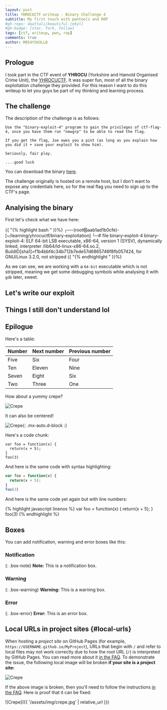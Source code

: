 ```yaml
---
layout: post
title: YHROCUCTF writeup - Binary Challenge 4
subtitle: My first touch with pwntools and ROP
#gh-repo: daattali/beautiful-jekyll
#gh-badge: [star, fork, follow]
tags: [ctf, writeup, pwn, rop]
comments: true
author: M0S4YSH3LL0
---
```


## Prologue

I took part in the CTF event of **YHROCU** (Yorkshire and Hamold Organised Crime Unit), the [YHROCUCTF](https://yhrocuctf.com/). It was super fun, most of all the binary exploitation challenge they provided. For this reason I want to do this writeup to let you guys be part of my thinking and learning process.

## The challenge

The description of the challenge is as follows:
```
Use the "binary-exploit-4" program to gain the privileges of ctf-flag-4, once you have them run "newgrp" to be able to read the flag.

If you get the flag, Joe owes you a pint (as long as you explain how you did it + save your exploit to show him).

Seriously, fair play.

....good luck
```

You can download the binary [here]().

The challenge originally is hosted on a remote host, but I don't want to expose any credentials here, so for the real flag you need to sign up to the CTF's page.


## Analyising the binary

First let's check what we have here:

{{ "{% highlight bash " }}%}
┌──(root㉿aab1ad1b0cfe)-[~/learning/yhrocuctf/binary-exploitation]
└─# file binary-exploit-4 
binary-exploit-4: ELF 64-bit LSB executable, x86-64, version 1 (SYSV), dynamically linked, interpreter /lib64/ld-linux-x86-64.so.2, BuildID[sha1]=f1b4bbf4c34b712b7ede57d6865746f8fb057424, for GNU/Linux 3.2.0, not stripped
{{ "{% endhighlight " }}%}

As we can see, we are working with a `64-bit` executable which is not stripped, meaning we get some debugging symbols while analysing it with `gdb` later, sweet.

## Let's write our exploit

## Things I still don't understand lol

## Epilogue

Here's a table:

| Number | Next number | Previous number |
| :------ |:--- | :--- |
| Five | Six | Four |
| Ten | Eleven | Nine |
| Seven | Eight | Six |
| Two | Three | One |

How about a yummy crepe?

![Crepe](https://beautifuljekyll.com/assets/img/crepe.jpg)

It can also be centered!

![Crepe](https://beautifuljekyll.com/assets/img/crepe.jpg){: .mx-auto.d-block :}

Here's a code chunk:

~~~
var foo = function(x) {
  return(x + 5);
}
foo(3)
~~~

And here is the same code with syntax highlighting:

```javascript
var foo = function(x) {
  return(x + 5);
}
foo(3)
```

And here is the same code yet again but with line numbers:

{% highlight javascript linenos %}
var foo = function(x) {
  return(x + 5);
}
foo(3)
{% endhighlight %}

## Boxes
You can add notification, warning and error boxes like this:

### Notification

{: .box-note}
**Note:** This is a notification box.

### Warning

{: .box-warning}
**Warning:** This is a warning box.

### Error

{: .box-error}
**Error:** This is an error box.

## Local URLs in project sites {#local-urls}

When hosting a *project site* on GitHub Pages (for example, `https://USERNAME.github.io/MyProject`), URLs that begin with `/` and refer to local files may not work correctly due to how the root URL (`/`) is interpreted by GitHub Pages. You can read more about it [in the FAQ](https://beautifuljekyll.com/faq/#links-in-project-page). To demonstrate the issue, the following local image will be broken **if your site is a project site:**

![Crepe](/assets/img/crepe.jpg)

If the above image is broken, then you'll need to follow the instructions [in the FAQ](https://beautifuljekyll.com/faq/#links-in-project-page). Here is proof that it can be fixed:

![Crepe]({{ '/assets/img/crepe.jpg' | relative_url }})
